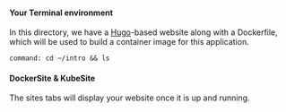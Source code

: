 #### Your Terminal environment

In this directory, we have a [Hugo](https://gohugo.io/)-based website along with a Dockerfile, which will be used to build a container image for this application.

```terminal:execute
command: cd ~/intro && ls
```

#### DockerSite & KubeSite

The sites tabs will display your website once it is up and running.
